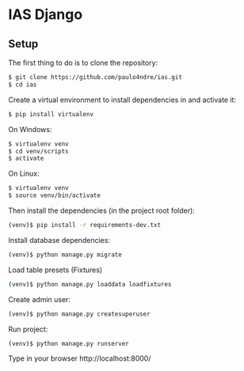 # IAS Django

## Setup


The first thing to do is to clone the repository:

```sh
$ git clone https://github.com/paulo4ndre/ias.git
$ cd ias
```

Create a virtual environment to install dependencies in and activate it:

```sh
$ pip install virtualenv
```
On Windows:
```sh
$ virtualenv venv
$ cd venv/scripts
$ activate
```
On Linux:
```sh
$ virtualenv venv
$ source venv/bin/activate
```

Then install the dependencies (in the project root folder):
```sh
(venv)$ pip install -r requirements-dev.txt
```

Install database dependencies:
```sh
(venv)$ python manage.py migrate
```

Load table presets (Fixtures)
```sh
(venv)$ python manage.py loaddata loadfixtures
```

Create admin user:
```sh
(venv)$ python manage.py createsuperuser
```

Run project:
```sh
(venv)$ python manage.py runserver
```


Type in your browser http://localhost:8000/

